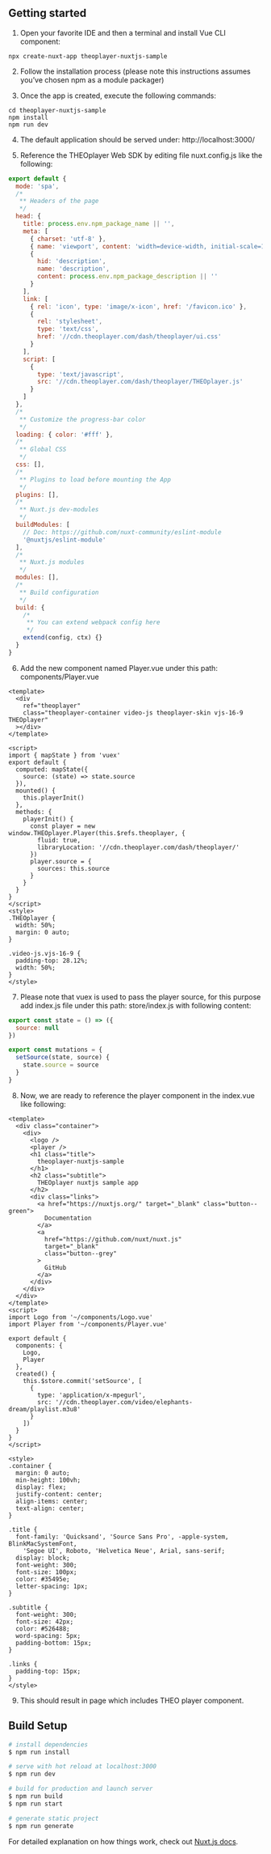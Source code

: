 ## Getting started

1. Open your favorite IDE and then a terminal and install Vue CLI component:

```
npx create-nuxt-app theoplayer-nuxtjs-sample
```

2. Follow the installation process (please note this instructions assumes you’ve chosen npm as a module packager)

3. Once the app is created, execute the following commands:

```
cd theoplayer-nuxtjs-sample
npm install
npm run dev
```

4. The default application should be served under: http://localhost:3000/

5. Reference the THEOplayer Web SDK by editing file nuxt.config.js like the following:

```js
export default {
  mode: 'spa',
  /*
   ** Headers of the page
   */
  head: {
    title: process.env.npm_package_name || '',
    meta: [
      { charset: 'utf-8' },
      { name: 'viewport', content: 'width=device-width, initial-scale=1' },
      {
        hid: 'description',
        name: 'description',
        content: process.env.npm_package_description || ''
      }
    ],
    link: [
      { rel: 'icon', type: 'image/x-icon', href: '/favicon.ico' },
      {
        rel: 'stylesheet',
        type: 'text/css',
        href: '//cdn.theoplayer.com/dash/theoplayer/ui.css'
      }
    ],
    script: [
      {
        type: 'text/javascript',
        src: '//cdn.theoplayer.com/dash/theoplayer/THEOplayer.js'
      }
    ]
  },
  /*
   ** Customize the progress-bar color
   */
  loading: { color: '#fff' },
  /*
   ** Global CSS
   */
  css: [],
  /*
   ** Plugins to load before mounting the App
   */
  plugins: [],
  /*
   ** Nuxt.js dev-modules
   */
  buildModules: [
    // Doc: https://github.com/nuxt-community/eslint-module
    '@nuxtjs/eslint-module'
  ],
  /*
   ** Nuxt.js modules
   */
  modules: [],
  /*
   ** Build configuration
   */
  build: {
    /*
     ** You can extend webpack config here
     */
    extend(config, ctx) {}
  }
}
```

6. Add the new component named Player.vue under this path: components/Player.vue

```
<template>
  <div
    ref="theoplayer"
    class="theoplayer-container video-js theoplayer-skin vjs-16-9 THEOplayer"
  ></div>
</template>

<script>
import { mapState } from 'vuex'
export default {
  computed: mapState({
    source: (state) => state.source
  }),
  mounted() {
    this.playerInit()
  },
  methods: {
    playerInit() {
      const player = new window.THEOplayer.Player(this.$refs.theoplayer, {
        fluid: true,
        libraryLocation: '//cdn.theoplayer.com/dash/theoplayer/'
      })
      player.source = {
        sources: this.source
      }
    }
  }
}
</script>
<style>
.THEOplayer {
  width: 50%;
  margin: 0 auto;
}

.video-js.vjs-16-9 {
  padding-top: 28.12%;
  width: 50%;
}
</style>
```

7. Please note that vuex is used to pass the player source, for this purpose add index.js file under this path: store/index.js with following content:

```js
export const state = () => ({
  source: null
})

export const mutations = {
  setSource(state, source) {
    state.source = source
  }
}
```

8. Now, we are ready to reference the player component in the index.vue like following:

```vue
<template>
  <div class="container">
    <div>
      <logo />
      <player />
      <h1 class="title">
        theoplayer-nuxtjs-sample
      </h1>
      <h2 class="subtitle">
        THEOplayer nuxtjs sample app
      </h2>
      <div class="links">
        <a href="https://nuxtjs.org/" target="_blank" class="button--green">
          Documentation
        </a>
        <a
          href="https://github.com/nuxt/nuxt.js"
          target="_blank"
          class="button--grey"
        >
          GitHub
        </a>
      </div>
    </div>
  </div>
</template>
<script>
import Logo from '~/components/Logo.vue'
import Player from '~/components/Player.vue'

export default {
  components: {
    Logo,
    Player
  },
  created() {
    this.$store.commit('setSource', [
      {
        type: 'application/x-mpegurl',
        src: '//cdn.theoplayer.com/video/elephants-dream/playlist.m3u8'
      }
    ])
  }
}
</script>

<style>
.container {
  margin: 0 auto;
  min-height: 100vh;
  display: flex;
  justify-content: center;
  align-items: center;
  text-align: center;
}

.title {
  font-family: 'Quicksand', 'Source Sans Pro', -apple-system, BlinkMacSystemFont,
    'Segoe UI', Roboto, 'Helvetica Neue', Arial, sans-serif;
  display: block;
  font-weight: 300;
  font-size: 100px;
  color: #35495e;
  letter-spacing: 1px;
}

.subtitle {
  font-weight: 300;
  font-size: 42px;
  color: #526488;
  word-spacing: 5px;
  padding-bottom: 15px;
}

.links {
  padding-top: 15px;
}
</style>
```

9. This should result in page which includes THEO player component.

## Build Setup

```bash
# install dependencies
$ npm run install

# serve with hot reload at localhost:3000
$ npm run dev

# build for production and launch server
$ npm run build
$ npm run start

# generate static project
$ npm run generate
```

For detailed explanation on how things work, check out [Nuxt.js docs](https://nuxtjs.org).
